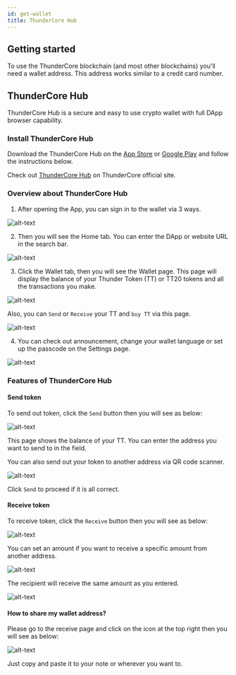 ```yaml
---
id: get-wallet
title: ThunderCore Hub
---
```


## Getting started
To use the ThunderCore blockchain (and most other blockchains) you'll need a wallet address. This address works similar to a credit card number.

## ThunderCore Hub

ThunderCore Hub is a secure and easy to use crypto wallet with full DApp browser capability.

### Install ThunderCore Hub
Download the ThunderCore Hub on the [App Store](https://apps.apple.com/tw/app/thundercore-hub/id1471222243) or [Google Play](https://play.google.com/store/apps/details?id=com.thundercore.mobile) and follow the instructions below.

Check out [ThunderCore Hub](https://www.thundercore.com/thundercore-hub/) on ThunderCore official site.

### Overview about ThunderCore Hub
1. After opening the App, you can sign in to the wallet via 3 ways.

![alt-text](assets/img/wallet/hubbit1.PNG)

2. Then you will see the Home tab. You can enter the DApp or website URL in the search bar.

![alt-text](assets/img/new_hub_en/hubbit_en.jpg)

3. Click the Wallet tab, then you will see the Wallet page. This page will display the balance of your Thunder Token (TT) or TT20 tokens and all the transactions you make. 

![alt-text](assets/img/new_hub_en/hubbit_wallet_en.jpg)

Also, you can `Send` or `Receive` your TT  and `buy TT` via this page.

![alt-text](assets/img/new_hub_en/wallet_en.png)

4. You can check out announcement, change your wallet language or set up the passcode on the Settings page.

![alt-text](assets/img/new_hub_en/setting_en.PNG)

### Features of ThunderCore Hub

#### Send token

 To send out token, click the `Send` button then you will see as below:

![alt-text](assets/img/new_hub_en/send_en.PNG)

This page shows the balance of your TT. You can enter the address you want to send to in the field.

You can also send out your token to another address via QR code scanner.

![alt-text](assets/img/new_hub_en/send_confirm_en.PNG)

Click `Send` to proceed if it is all correct.

#### Receive token

To receive token, click the `Receive` button then you will see as below:

![alt-text](assets/img/new_hub_en/wallet_en.png)

You can set an amount if you want to receive a specific amount from another address.

![alt-text](assets/img/wallet/hubbit8-1.PNG)

The recipient will receive the same amount as you entered. 

![alt-text](assets/img/wallet/hubbit9.PNG)

 #### How to share my wallet address?
 
 Please go to the receive page and click on the icon at the top right then you will see as below:
 
 ![alt-text](assets/img/wallet/hubbit12.PNG)
 
 Just copy and paste it to your note or wherever you want to.

